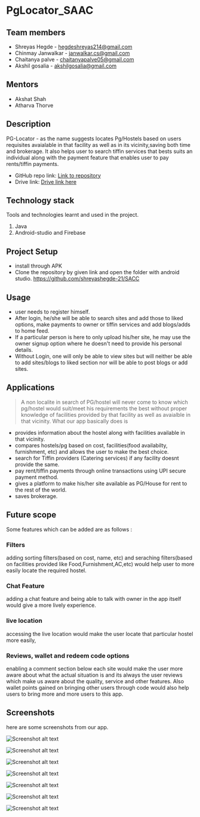 # PgLocator_SAAC

## Team members
* Shreyas Hegde - hegdeshreyas214@gmail.com
* Chinmay Janwalkar - janwalkar.cs@gmail.com
* Chaitanya palve - chaitanyapalve05@gmail.com
* Akshil gosalia - akshilgosalia@gmail.com

## Mentors
* Akshat Shah
* Atharva Thorve

## Description

PG-Locator - as the name suggests locates Pg/Hostels based on users requisites avaialable in that facility as well as in its vicinity,saving both time and brokerage. It also helps user to search tiffin services that bests suits an individual along with the payment feature that enables user to pay rents/tiffin payments.



* GitHub repo link: [Link to repository](https://github.com/shreyashegde-21/SACC)
* Drive link: [Drive link here](https://drive.google.com/drive/folders/1m2MCiZcFYFVD5oZ0zmrwH5hooEZvPowh?usp=sharing)

## Technology stack

Tools and technologies learnt and used in the project.

1. Java
2. Android-studio and Firebase

## Project Setup

* install through APK
* Clone the repository by given link and open the folder with android studio.
https://github.com/shreyashegde-21/SACC



## Usage
* user needs to register himself.
* After login, he/she will be able to search sites and add those to liked options, make payments to owner or tiffin services and add blogs/adds to home feed.
* If a particular person is here to only upload his/her site, he may use the owner signup option where he doesn't need to provide his personal details.
* Without Login, one will only be able to view sites but will neither be able to add sites/blogs to liked section nor will be able to post blogs or add sites.


## Applications
>A non localite in search of PG/hostel will never come to know which pg/hostel would suit/meet his requirements the best without proper knowledge of facilities provided by that facility as well as avaialble in that vicinity.
What our app basically does is

* provides information about the hostel along with facilities available in that vicinity.
* compares hostels/pg based on cost, facilities(food availabilty, furnishment, etc) and allows the user to make the best choice.
* search for Tiffin providers (Catering services) if any facility doesnt provide the same.
* pay rent/tiffin payments through online transactions using UPI secure payment method.
* gives a platform to make his/her site available as PG/House for rent to the rest of the world. 
* saves brokerage.

## Future scope

Some features which can be added are as follows :
### Filters
adding sorting filters(based on cost, name, etc) and seraching filters(based on facilities provided like Food,Furnishment,AC,etc) would help user to more easily locate the required hostel.

### Chat Feature 
adding a chat feature and being able to talk with owner in the app itself would give a more lively experience.

### live location
accessing the live location would make the user locate that particular hostel more easily,

### Reviews, wallet and redeem code options
enabling a comment section below each site would make the user more aware about what the actual situation is and its always the user reviews which make us aware about the quality, service and other features.
Also wallet points gained on bringing other users through code would also help users to bring more and more users to this app.

## Screenshots
here are some screenshots from our app.

![Screenshot alt text](https://github.com/shreyashegde-21/SACC/blob/master/Screenshot_2020-07-09-23-47-01-818_com.example.pglocator.jpg "login page")

![Screenshot alt text](https://github.com/shreyashegde-21/SACC/blob/master/Screenshot_2020-07-09-23-47-52-335_com.example.pglocator.jpg "news feed")

![Screenshot alt text](https://github.com/shreyashegde-21/SACC/blob/master/Screenshot_2020-07-09-23-47-56-770_com.example.pglocator.jpg "site search page")

![Screenshot alt text](https://github.com/shreyashegde-21/SACC/blob/master/Screenshot_2020-07-09-23-48-06-470_com.example.pglocator.jpg "sites")

![Screenshot alt text](https://github.com/shreyashegde-21/SACC/blob/master/Screenshot_2020-07-09-23-48-30-311_com.example.pglocator.jpg "navigation drawer")

![Screenshot alt text](https://github.com/shreyashegde-21/SACC/blob/master/Screenshot_2020-07-09-23-48-44-933_com.example.pglocator.jpg "payment screen")

![Screenshot alt text](https://github.com/shreyashegde-21/SACC/blob/master/Screenshot_2020-07-09-23-48-51-754_com.example.pglocator.jpg "profile screen")



